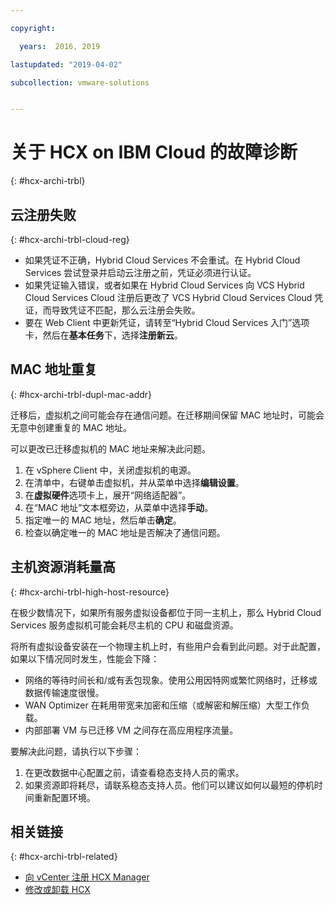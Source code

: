 ```yaml
---

copyright:

  years:  2016, 2019

lastupdated: "2019-04-02"

subcollection: vmware-solutions


---
```

# 关于 HCX on IBM Cloud 的故障诊断
{: #hcx-archi-trbl}

## 云注册失败
{: #hcx-archi-trbl-cloud-reg}

* 如果凭证不正确，Hybrid Cloud Services 不会重试。在 Hybrid Cloud Services 尝试登录并启动云注册之前，凭证必须进行认证。
* 如果凭证输入错误，或者如果在 Hybrid Cloud Services 向 VCS Hybrid Cloud Services Cloud 注册后更改了 VCS Hybrid Cloud Services Cloud 凭证，而导致凭证不匹配，那么云注册会失败。
* 要在 Web Client 中更新凭证，请转至“Hybrid Cloud Services 入门”选项卡，然后在**基本任务**下，选择**注册新云**。

## MAC 地址重复
{: #hcx-archi-trbl-dupl-mac-addr}

迁移后，虚拟机之间可能会存在通信问题。在迁移期间保留 MAC 地址时，可能会无意中创建重复的 MAC 地址。

可以更改已迁移虚拟机的 MAC 地址来解决此问题。

1. 在 vSphere Client 中，关闭虚拟机的电源。
2. 在清单中，右键单击虚拟机，并从菜单中选择**编辑设置**。
3. 在**虚拟硬件**选项卡上，展开“网络适配器”。
4. 在“MAC 地址”文本框旁边，从菜单中选择**手动**。
5. 指定唯一的 MAC 地址，然后单击**确定**。
6. 检查以确定唯一的 MAC 地址是否解决了通信问题。

## 主机资源消耗量高
{: #hcx-archi-trbl-high-host-resource}

在极少数情况下，如果所有服务虚拟设备都位于同一主机上，那么 Hybrid Cloud Services 服务虚拟机可能会耗尽主机的 CPU 和磁盘资源。

将所有虚拟设备安装在一个物理主机上时，有些用户会看到此问题。对于此配置，如果以下情况同时发生，性能会下降：
* 网络的等待时间长和/或有丢包现象。使用公用因特网或繁忙网络时，迁移或数据传输速度很慢。
* WAN Optimizer 在耗用带宽来加密和压缩（或解密和解压缩）大型工作负载。
* 内部部署 VM 与已迁移 VM 之间存在高应用程序流量。

要解决此问题，请执行以下步骤：

1. 在更改数据中心配置之前，请查看稳态支持人员的需求。
2. 如果资源即将耗尽，请联系稳态支持人员。他们可以建议如何以最短的停机时间重新配置环境。

## 相关链接
{: #hcx-archi-trbl-related}

* [向 vCenter 注册 HCX Manager](/docs/services/vmwaresolutions/archiref/hcx-archi?topic=vmware-solutions-hcx-archi-reg-vcenter)
* [修改或卸载 HCX](/docs/services/vmwaresolutions/archiref/hcx-archi?topic=vmware-solutions-hcx-archi-mod-uninstall)
